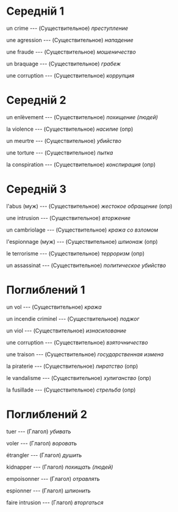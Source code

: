 # Середній 1

un crime --- (Существительное)
*преступление*



une agression --- (Существительное)
*нападение*



une fraude --- (Существительное)
*мошеничество*



un braquage --- (Существительное)
*грабеж*



une corruption --- (Существительное)
*коррупция*



# Середній 2

un enlèvement --- (Существительное)
*похищение (людей)*



la violence --- (Существительное)
*насилие* (опр)



un meurtre --- (Существительное)
*убийство*



une torture --- (Существительное)
*пытка*



la conspiration --- (Существительное)
*конспирация* (опр)



# Середній 3

l'abus (муж) --- (Существительное)
*жестокое обращение* (опр)



une intrusion --- (Существительное)
*вторжение*



un cambriolage --- (Существительное)
*кража со взломом*



l'espionnage (муж) --- (Существительное)
*шпионаж* (опр)



le terrorisme --- (Существительное)
*терроризм* (опр)



un assassinat --- (Существительное)
*политическое убийство*



# Поглиблений 1

un vol --- (Существительное)
*кража*



un incendie criminel --- (Существительное)
*поджог*



un viol --- (Существительное)
*изнасилование*



une corruption --- (Существительное)
*взяточничество*



une traison --- (Существительное)
*государственная измена*



la piraterie --- (Существительное)
*пиратство* (опр)



le vandalisme --- (Существительное)
*хулиганство* (опр)



la fusillade --- (Существительное)
*стрельба* (опр)



# Поглиблений 2

tuer --- (Глагол)
*убивать*



voler --- (Глагол)
*воровать*



étrangler --- (Глагол)
*душить*



kidnapper --- (Глагол)
*похищать (людей)*



empoisonner --- (Глагол)
*отравлять*



espionner --- (Глагол)
*шпионить*



faire intrusion --- (Глагол)
*вторгаться*